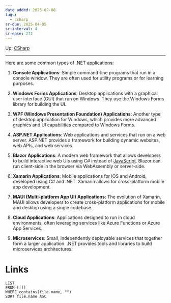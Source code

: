 ```yaml
---
date_added: 2025-02-08
tags:
  - csharp
sr-due: 2025-04-05
sr-interval: 4
sr-ease: 272
---
```

Up: [CSharp](CSharp.md)
___
 Here are some common types of .NET applications:

1. **Console Applications**: Simple command-line programs that run in a console window. They are often used for utility programs or for learning purposes.
    
2. **Windows Forms Applications**: Desktop applications with a graphical user interface (GUI) that run on Windows. They use the Windows Forms library for building the UI.
    
3. **WPF (Windows Presentation Foundation) Applications**: Another type of desktop application for Windows, which provides more advanced graphics and UI capabilities compared to Windows Forms.
    
4. **ASP.NET Applications**: Web applications and services that run on a web server. ASP.NET provides a framework for building dynamic websites, web APIs, and web services.
    
5. **Blazor Applications**: A modern web framework that allows developers to build interactive web UIs using C# instead of [JavaScript](JavaScript.md). Blazor can run client-side in the browser via WebAssembly or server-side.
    
6. **Xamarin Applications**: Mobile applications for iOS and Android, developed using C# and .NET. Xamarin allows for cross-platform mobile app development.
    
7. **MAUI (Multi-platform App UI) Applications**: The evolution of Xamarin, MAUI allows developers to create cross-platform applications for mobile and desktop using a single codebase.
    
8. **Cloud Applications**: Applications designed to run in cloud environments, often leveraging services like Azure Functions or Azure App Services.
    
9. **Microservices**: Small, independently deployable services that together form a larger application. .NET provides tools and libraries to build microservices architectures.
# Links
```dataview
LIST
FROM [[]]
WHERE contains(file.name, "")
SORT file.name ASC
```

